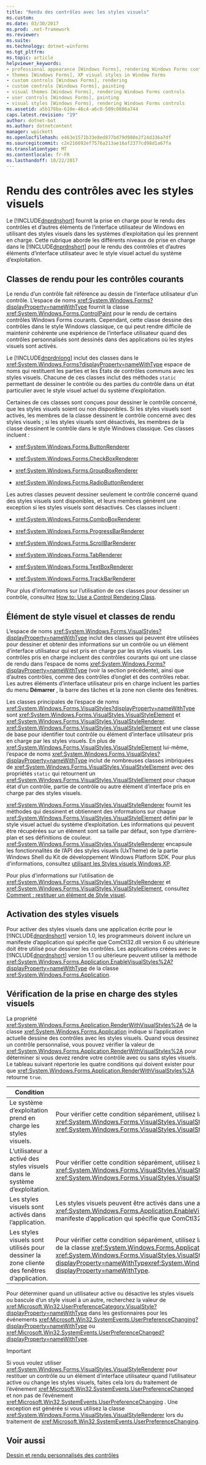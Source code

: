 ```yaml
---
title: "Rendu des contrôles avec les styles visuels"
ms.custom: 
ms.date: 03/30/2017
ms.prod: .net-framework
ms.reviewer: 
ms.suite: 
ms.technology: dotnet-winforms
ms.tgt_pltfrm: 
ms.topic: article
helpviewer_keywords:
- professional appearance [Windows Forms], rendering Windows Forms controls
- themes [Windows Forms], XP visual styles in Window Forms
- custom controls [Windows Forms], rendering
- custom controls [Windows Forms], painting
- visual themes [Windows Forms], rendering Windows Forms controls
- user controls [Windows Forms], painting
- visual styles [Windows Forms], rendering Windows Forms controls
ms.assetid: a5b178ba-610e-46c4-a6c0-509c0886a744
caps.latest.revision: "19"
author: dotnet-bot
ms.author: dotnetcontent
manager: wpickett
ms.openlocfilehash: e463e1571b33e8ed877bd79d980e2f24d336a7df
ms.sourcegitcommit: c2e216692ef7576a213ae16af2377cd98d1a67fa
ms.translationtype: MT
ms.contentlocale: fr-FR
ms.lasthandoff: 10/22/2017
---
```

# <a name="rendering-controls-with-visual-styles"></a>Rendu des contrôles avec les styles visuels
Le [!INCLUDE[dnprdnshort](../../../../includes/dnprdnshort-md.md)] fournit la prise en charge pour le rendu des contrôles et d’autres éléments de l’interface utilisateur de Windows en utilisant des styles visuels dans les systèmes d’exploitation qui les prennent en charge. Cette rubrique aborde les différents niveaux de prise en charge dans le [!INCLUDE[dnprdnshort](../../../../includes/dnprdnshort-md.md)] pour le rendu des contrôles et d’autres éléments d’interface utilisateur avec le style visuel actuel du système d’exploitation.  
  
## <a name="rendering-classes-for-common-controls"></a>Classes de rendu pour les contrôles courants  
 Le rendu d’un contrôle fait référence au dessin de l’interface utilisateur d’un contrôle. L’espace de noms <xref:System.Windows.Forms?displayProperty=nameWithType> fournit la classe <xref:System.Windows.Forms.ControlPaint> pour le rendu de certains contrôles Windows Forms courants. Cependant, cette classe dessine des contrôles dans le style Windows classique, ce qui peut rendre difficile de maintenir cohérente une expérience de l’interface utilisateur quand des contrôles personnalisés sont dessinés dans des applications où les styles visuels sont activés.  
  
 Le [!INCLUDE[dnprdnlong](../../../../includes/dnprdnlong-md.md)] inclut des classes dans le <xref:System.Windows.Forms?displayProperty=nameWithType> espace de noms qui restituent les parties et les États de contrôles communs avec les styles visuels. Chacune de ces classes inclut des méthodes `static` permettant de dessiner le contrôle ou des parties du contrôle dans un état particulier avec le style visuel actuel du système d’exploitation.  
  
 Certaines de ces classes sont conçues pour dessiner le contrôle concerné, que les styles visuels soient ou non disponibles. Si les styles visuels sont activés, les membres de la classe dessinent le contrôle concerné avec des styles visuels ; si les styles visuels sont désactivés, les membres de la classe dessinent le contrôle dans le style Windows classique. Ces classes incluent :  
  
-   <xref:System.Windows.Forms.ButtonRenderer>  
  
-   <xref:System.Windows.Forms.CheckBoxRenderer>  
  
-   <xref:System.Windows.Forms.GroupBoxRenderer>  
  
-   <xref:System.Windows.Forms.RadioButtonRenderer>  
  
 Les autres classes peuvent dessiner seulement le contrôle concerné quand des styles visuels sont disponibles, et leurs membres génèrent une exception si les styles visuels sont désactivés. Ces classes incluent :  
  
-   <xref:System.Windows.Forms.ComboBoxRenderer>  
  
-   <xref:System.Windows.Forms.ProgressBarRenderer>  
  
-   <xref:System.Windows.Forms.ScrollBarRenderer>  
  
-   <xref:System.Windows.Forms.TabRenderer>  
  
-   <xref:System.Windows.Forms.TextBoxRenderer>  
  
-   <xref:System.Windows.Forms.TrackBarRenderer>  
  
 Pour plus d’informations sur l’utilisation de ces classes pour dessiner un contrôle, consultez [How to: Use a Control Rendering Class](../../../../docs/framework/winforms/controls/how-to-use-a-control-rendering-class.md).  
  
## <a name="visual-style-element-and-rendering-classes"></a>Élément de style visuel et classes de rendu  
 L’espace de noms <xref:System.Windows.Forms.VisualStyles?displayProperty=nameWithType> inclut des classes qui peuvent être utilisées pour dessiner et obtenir des informations sur un contrôle ou un élément d’interface utilisateur qui est pris en charge par les styles visuels. Les contrôles pris en charge incluent des contrôles courants qui ont une classe de rendu dans l’espace de noms <xref:System.Windows.Forms?displayProperty=nameWithType> (voir la section précédente), ainsi que d’autres contrôles, comme des contrôles d’onglet et des contrôles rebar. Les autres éléments d’interface utilisateur pris en charge incluent les parties du menu **Démarrer** , la barre des tâches et la zone non cliente des fenêtres.  
  
 Les classes principales de l’espace de noms <xref:System.Windows.Forms.VisualStyles?displayProperty=nameWithType> sont <xref:System.Windows.Forms.VisualStyles.VisualStyleElement> et <xref:System.Windows.Forms.VisualStyles.VisualStyleRenderer>. <xref:System.Windows.Forms.VisualStyles.VisualStyleElement> est une classe de base pour identifier tout contrôle ou élément d’interface utilisateur pris en charge par les styles visuels. En plus de <xref:System.Windows.Forms.VisualStyles.VisualStyleElement> lui-même, l’espace de noms <xref:System.Windows.Forms.VisualStyles?displayProperty=nameWithType> inclut de nombreuses classes imbriquées de <xref:System.Windows.Forms.VisualStyles.VisualStyleElement> avec des propriétés `static` qui retournent un <xref:System.Windows.Forms.VisualStyles.VisualStyleElement> pour chaque état d’un contrôle, partie de contrôle ou autre élément d’interface pris en charge par des styles visuels.  
  
 <xref:System.Windows.Forms.VisualStyles.VisualStyleRenderer> fournit les méthodes qui dessinent et obtiennent des informations sur chaque <xref:System.Windows.Forms.VisualStyles.VisualStyleElement> défini par le style visuel actuel du système d’exploitation. Les informations qui peuvent être récupérées sur un élément sont sa taille par défaut, son type d’arrière-plan et ses définitions de couleur. <xref:System.Windows.Forms.VisualStyles.VisualStyleRenderer> encapsule les fonctionnalités de l’API des styles visuels (UxTheme) de la partie Windows Shell du Kit de développement Windows Platform SDK. Pour plus d’informations, consultez [utilisant les Styles visuels Windows XP](https://msdn.microsoft.com/library/ms997649.aspx).  
  
 Pour plus d’informations sur l’utilisation de <xref:System.Windows.Forms.VisualStyles.VisualStyleRenderer> et <xref:System.Windows.Forms.VisualStyles.VisualStyleElement>, consultez [Comment : restituer un élément de Style visuel](../../../../docs/framework/winforms/controls/how-to-render-a-visual-style-element.md).  
  
## <a name="enabling-visual-styles"></a>Activation des styles visuels  
 Pour activer des styles visuels dans une application écrite pour le [!INCLUDE[dnprdnshort](../../../../includes/dnprdnshort-md.md)] version 1.0, les programmeurs doivent inclure un manifeste d’application qui spécifie que ComCtl32.dll version 6 ou ultérieure doit être utilisé pour dessiner les contrôles. Les applications créées avec le [!INCLUDE[dnprdnshort](../../../../includes/dnprdnshort-md.md)] version 1.1 ou ultérieure peuvent utiliser la méthode <xref:System.Windows.Forms.Application.EnableVisualStyles%2A?displayProperty=nameWithType> de la classe <xref:System.Windows.Forms.Application>.  
  
## <a name="checking-for-visual-styles-support"></a>Vérification de la prise en charge des styles visuels  
 La propriété <xref:System.Windows.Forms.Application.RenderWithVisualStyles%2A> de la classe <xref:System.Windows.Forms.Application> indique si l’application actuelle dessine des contrôles avec les styles visuels. Quand vous dessinez un contrôle personnalisé, vous pouvez vérifier la valeur de <xref:System.Windows.Forms.Application.RenderWithVisualStyles%2A> pour déterminer si vous devez rendre votre contrôle avec ou sans styles visuels. Le tableau suivant répertorie les quatre conditions qui doivent exister pour que <xref:System.Windows.Forms.Application.RenderWithVisualStyles%2A> retourne `true`.  
  
|Condition|Notes|  
|---------------|-----------|  
|Le système d’exploitation prend en charge les styles visuels.|Pour vérifier cette condition séparément, utilisez la propriété <xref:System.Windows.Forms.VisualStyles.VisualStyleInformation.IsSupportedByOS%2A> de la classe <xref:System.Windows.Forms.VisualStyles.VisualStyleInformation> .|  
|L’utilisateur a activé des styles visuels dans le système d’exploitation.|Pour vérifier cette condition séparément, utilisez la propriété <xref:System.Windows.Forms.VisualStyles.VisualStyleInformation.IsEnabledByUser%2A> de la classe <xref:System.Windows.Forms.VisualStyles.VisualStyleInformation> .|  
|Les styles visuels sont activés dans l’application.|Les styles visuels peuvent être activés dans une application en appelant la méthode <xref:System.Windows.Forms.Application.EnableVisualStyles%2A?displayProperty=nameWithType> ou un utilisant un manifeste d’application qui spécifie que ComCtl32.dll version 6 ou ultérieure doit être utilisé pour dessiner les contrôles.|  
|Les styles visuels sont utilisés pour dessiner la zone cliente des fenêtres d’application.|Pour vérifier cette condition séparément, utilisez la propriété <xref:System.Windows.Forms.Application.VisualStyleState%2A> de la classe <xref:System.Windows.Forms.Application>, et vérifiez qu’elle a la valeur <xref:System.Windows.Forms.VisualStyles.VisualStyleState.ClientAreaEnabled?displayProperty=nameWithType><xref:System.Windows.Forms.VisualStyles.VisualStyleState.ClientAndNonClientAreasEnabled?displayProperty=nameWithType>.|  
  
 Pour déterminer quand un utilisateur active ou désactive les styles visuels ou bascule d’un style visuel à un autre, recherchez la valeur de <xref:Microsoft.Win32.UserPreferenceCategory.VisualStyle?displayProperty=nameWithType> dans les gestionnaires pour les événements <xref:Microsoft.Win32.SystemEvents.UserPreferenceChanging?displayProperty=nameWithType> ou <xref:Microsoft.Win32.SystemEvents.UserPreferenceChanged?displayProperty=nameWithType>.  
  
> [!IMPORTANT]
>  Si vous voulez utiliser <xref:System.Windows.Forms.VisualStyles.VisualStyleRenderer> pour restituer un contrôle ou un élément d’interface utilisateur quand l’utilisateur active ou change les styles visuels, faites cela lors du traitement de l’événement <xref:Microsoft.Win32.SystemEvents.UserPreferenceChanged> et non pas de l’événement <xref:Microsoft.Win32.SystemEvents.UserPreferenceChanging> . Une exception est générée si vous utilisez la classe <xref:System.Windows.Forms.VisualStyles.VisualStyleRenderer> lors du traitement de <xref:Microsoft.Win32.SystemEvents.UserPreferenceChanging>.  
  
## <a name="see-also"></a>Voir aussi  
 [Dessin et rendu personnalisés des contrôles](../../../../docs/framework/winforms/controls/custom-control-painting-and-rendering.md)
